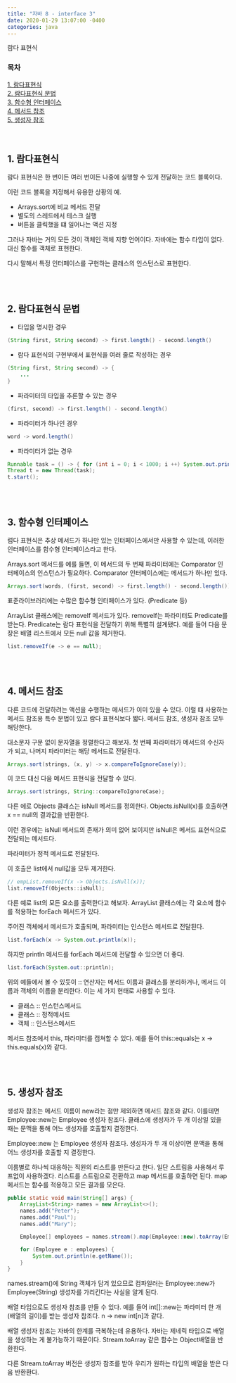 ```yaml
---
title: "자바 8 - interface 3"
date: 2020-01-29 13:07:00 -0400
categories: java
---
```


람다 표현식

### 목차
[1. 람다표현식](#1-람다표현식)<br>
[2. 람다표현식 문법](#2-람다표현식-문법)<br>
[3. 함수형 인터페이스](#3-함수형-인터페이스)<br>
[4. 메서드 참조](#4-메서드-참조)<br>
[5. 생성자 참조](#5-생성자-참조)<br>
<br><br>


## 1. 람다표현식
람다 표현식은 한 번이든 여러 번이든 나중에 실행할 수 있게 전달하는 코드 블록이다.

이런 코드 블록을 지정해서 유용한 상황의 예.
- Arrays.sort에 비교 메서드 전달
- 별도의 스레드에서 테스크 실행
- 버튼을 클릭했을 떄 일어나는 액션 지정

그러나 자바는 거의 모든 것이 객체인 객체 지향 언어이다. 자바에는 함수 타입이 없다. 대신 함수를 객체로 표현한다.

다시 말해서 특정 인터페이스를 구현하는 클래스의 인스턴스로 표현한다.

<br><br>

## 2. 람다표현식 문법

- 타입을 명시한 경우
```java
(String first, String second) -> first.length() - second.length()
```

- 람다 표현식의 구현부에서 표현식을 여러 줄로 작성하는 경우

```java
(String first, String second) -> {
    ...
}
```

- 파라미터의 타입을 추론할 수 있는 경우
```java
(first, second) -> first.length() - second.length()
```

- 파라미터가 하나인 경우

```java
word -> word.length()
```

- 파라미터가 없는 경우
```java
Runnable task = () -> { for (int i = 0; i < 1000; i ++) System.out.println("Hello"); };
Thread t = new Thread(task);
t.start();
```

<br><br>

## 3. 함수형 인터페이스
럼다 표현식은 추상 메서드가 하나만 있는 인터페이스에서만 사용할 수 있는데, 이러한 인터페이스를 함수형 인터페이스라고 한다.

Arrays.sort 메서드를 예를 들면, 이 메서드의 두 번째 파라미터에는 Comparator 인터페이스의 인스턴스가 필요하다. Comparator 인터페이스에는 메서드가 하나만 있다.

```java
Arrays.sort(words, (first, second) -> first.length() - second.length());
```

표준라이브러리에는 수많은 함수형 인터페이스가 있다. (Predicate 등)

ArrayList 클래스에는 removeIf 메서드가 있다. removeIf는 파라미터도 Predicate를 받는다. Predicate는 람다 표현식을 전달하기 위해 특별히 설계됐다. 예를 들어 다음 문장은 배열 리스트에서 모든 null 값을 제거한다.
```java
list.removeIf(e -> e == null);
```

<br><br>

## 4. 메서드 참조
다른 코드에 전달하려는 액션을 수행하는 메서드가 이미 있을 수 있다. 이럴 떄 사용하는 메서드 참조용 특수 문법이 있고 람다 표현식보다 짧다. 메서드 참조, 생성자 참조 모두 해당한다.

대소문자 구문 없이 문자열을 정렬한다고 해보자.
첫 번째 파라미터가 메서드의 수신자가 되고, 나머지 파라미터는 해당 메서드로 전달된다.
```java
Arrays.sort(strings, (x, y) -> x.compareToIgnoreCase(y));
```

이 코드 대신 다음 메서드 표현식을 전달할 수 있다.
```java
Arrays.sort(strings, String::compareToIgnoreCase);
```

다른 에로 Objects 클래스는 isNull 메서드를 정의한다. Objects.isNull(x)를 호출하면 x == null의 결과값을 반환한다.

이런 경우에는 isNull 메서드의 존재가 의미 없어 보이지만 isNull은 메서드 표현식으로 전달되는 메서드다.

파라미터가 정적 메서드로 전달된다.

이 호출은 list에서 null값을 모두 제거한다.
```java
// empList.removeIf(x -> Objects.isNull(x));
list.removeIf(Objects::isNull);
```

다른 예로 list의 모든 요소를 출력한다고 해보자. ArrayList 클래스에는 각 요소에 함수를 적용하는 forEach 메서드가 있다.

주어진 객체에서 메서드가 호출되며, 파라미터는 인스턴스 메서드로 전달된다.
```java
list.forEach(x -> System.out.println(x));
```

하지만 println 메서드를 forEach 메서드에 전달할 수 있으면 더 좋다.
```java
list.forEach(System.out::println);
```

위의 예들에서 볼 수 있듯이 :: 연산자는 메서드 이름과 클래스를 분리하거나, 메서드 이름과 객체의 이름을 분리한다. 이는 세 가지 현태로 사용할 수 있다.
- 클래스 :: 인스턴스메서드
- 클래스 :: 정적메서드
- 객체 :: 인스턴스메서드

메서드 참조에서 this, 파라미터를 캡쳐할 수 있다. 예를 들어 this::equals는 x -> this.equals(x)와 같다.

<br><br>

## 5. 생성자 참조
생성자 참조는 메서드 이름이 new라는 점만 제외하면 메서드 참조와 같다. 이를테면 Employee::new는 Employee 생성자 참조다. 클래스에 생성자가 두 개 이상일 있을 때는 문맥을 통해 어느 생성자를 호출할지 결정한다.

Employee::new 는 Employee 생성자 참조다. 생성자가 두 개 이상이면 문맥을 통해 어느 생성자를 호출할 지 결정한다.

이름별로 하나씩 대응하는 직원의 리스트를 만든다고 한다. 일단 스트림을 사용해서 루프없이 사용하겠다. 리스트를 스트림으로 전환하고 map 메서드를 호출하면 된다. map 메서드는 함수를 적용하고 모든 결과를 모은다.

```java
public static void main(String[] args) {
    ArrayList<String> names = new ArrayList<>();
    names.add("Peter");
    names.add("Paul");
    names.add("Mary");

    Employee[] employees = names.stream().map(Employee::new).toArray(Employee[]::new);

    for (Employee e : employees) {
        System.out.println(e.getName());
    }
}
```

names.stream()에 String 객체가 담겨 있으므로 컴파일러는 Employee::new가 Employee(String) 생성자를 가리킨다는 사실을 알게 된다.


배열 타입으로도 생성자 참조를 만들 수 있다. 예를 들어 int[]::new는 파라미터 한 개(배열의 길이)를 받는 생성자 참조다. n -> new int[n]과 같다.

배열 생성자 참조는 자바의 한계를 극복하는데 유용하다. 자바는 제네릭 타입으로 배열을 생성하는 게 불가능하기 때문이다. Stream.toArray 같은 함수는 Object배열을 반환한다.

다른 Stream.toArray 버전은 생성자 참조를 받아 우리가 원하는 타입의 배열을 받은 다음 반환환다.

<br><br>